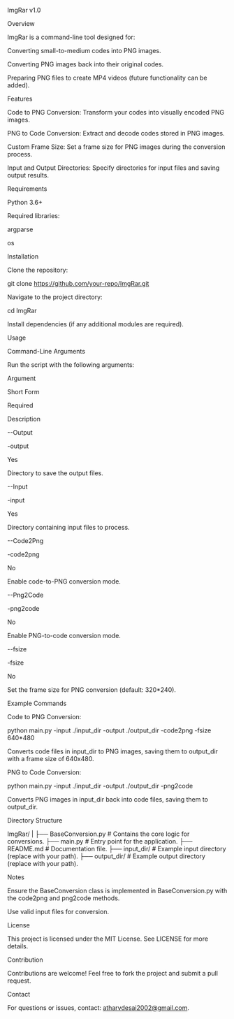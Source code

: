 ImgRar v1.0

Overview

ImgRar is a command-line tool designed for:

Converting small-to-medium codes into PNG images.

Converting PNG images back into their original codes.

Preparing PNG files to create MP4 videos (future functionality can be added).

Features

Code to PNG Conversion: Transform your codes into visually encoded PNG images.

PNG to Code Conversion: Extract and decode codes stored in PNG images.

Custom Frame Size: Set a frame size for PNG images during the conversion process.

Input and Output Directories: Specify directories for input files and saving output results.

Requirements

Python 3.6+

Required libraries:

argparse

os

Installation

Clone the repository:

git clone <https://github.com/your-repo/ImgRar.git>

Navigate to the project directory:

cd ImgRar

Install dependencies (if any additional modules are required).

Usage

Command-Line Arguments

Run the script with the following arguments:

Argument

Short Form

Required

Description

--Output

-output

Yes

Directory to save the output files.

--Input

-input

Yes

Directory containing input files to process.

--Code2Png

-code2png

No

Enable code-to-PNG conversion mode.

--Png2Code

-png2code

No

Enable PNG-to-code conversion mode.

--fsize

-fsize

No

Set the frame size for PNG conversion (default: 320*240).

Example Commands

Code to PNG Conversion:

python main.py -input ./input_dir -output ./output_dir -code2png -fsize 640*480

Converts code files in input_dir to PNG images, saving them to output_dir with a frame size of 640x480.

PNG to Code Conversion:

python main.py -input ./input_dir -output ./output_dir -png2code

Converts PNG images in input_dir back into code files, saving them to output_dir.

Directory Structure

ImgRar/
|
├── BaseConversion.py  # Contains the core logic for conversions.
├── main.py            # Entry point for the application.
├── README.md          # Documentation file.
├── input_dir/         # Example input directory (replace with your path).
├── output_dir/        # Example output directory (replace with your path).

Notes

Ensure the BaseConversion class is implemented in BaseConversion.py with the code2png and png2code methods.

Use valid input files for conversion.

License

This project is licensed under the MIT License. See LICENSE for more details.

Contribution

Contributions are welcome! Feel free to fork the project and submit a pull request.

Contact

For questions or issues, contact: <atharvdesai2002@gmail.com>.
